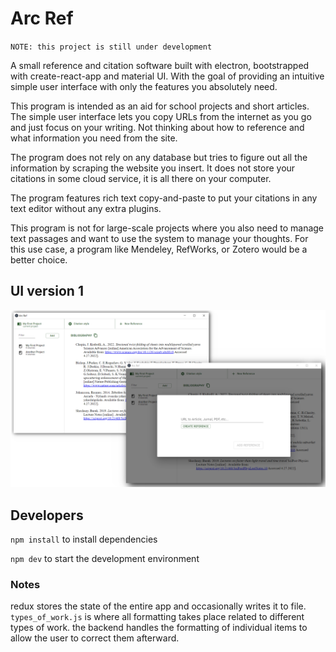 # Arc Ref
`NOTE: this project is still under development`

A small reference and citation software built with electron, bootstrapped with create-react-app and material UI. With the goal of providing an intuitive simple user interface with only the features you absolutely need.

This program is intended as an aid for school projects and short articles. 
The simple user interface lets you copy URLs from the internet as you go and just focus on your writing. Not thinking about how to reference and what information you need from the site. 

The program does not rely on any database but tries to figure out all the information by scraping the website you insert. It does not store your citations in some cloud service, it is all there on your computer. 

The program features rich text copy-and-paste to put your citations in any text editor without any extra plugins.

This program is not for large-scale projects where you also need to manage text passages and want to use the system to manage your thoughts. For this use case, a program like Mendeley, RefWorks, or Zotero would be a better choice.  


## UI version 1
![UI Preview](./documentation/preview.png)


## Developers 

`npm install` to install dependencies

`npm dev` to start the development environment 


### Notes 

redux stores the state of the entire app and occasionally writes it to file.
`types_of_work.js` is where all formatting takes place related to different types of work.
the backend handles the formatting of individual items to allow the user to correct them afterward. 

